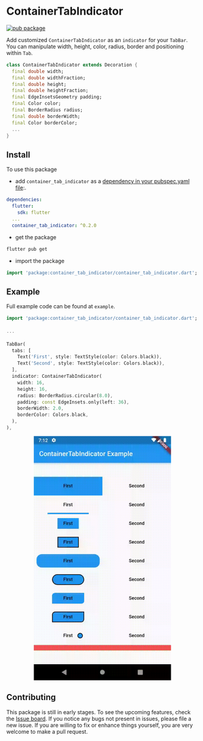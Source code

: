 # ContainerTabIndicator

[![pub package](https://img.shields.io/pub/v/container_tab_indicator.svg)](https://pub.dev/packages/container_tab_indicator)

Add customized `ContainerTabIndicator` as an `indicator` for your `TabBar`. You can manipulate width, height, color, radius, border and positioning within `Tab`.

```dart
class ContainerTabIndicator extends Decoration {
  final double width;
  final double widthFraction;
  final double height;
  final double heightFraction;
  final EdgeInsetsGeometry padding;
  final Color color;
  final BorderRadius radius;
  final double borderWidth;
  final Color borderColor;
  ...
}
```

## Install

To use this package

- add `container_tab_indicator` as a [dependency in your pubspec.yaml file](https://flutter.dev/docs/development/packages-and-plugins/using-packages):.

```yaml
dependencies:
  flutter:
    sdk: flutter
  ...  
  container_tab_indicator: ^0.2.0
```

- get the package
```bash
flutter pub get
```

- import the package
```dart
import 'package:container_tab_indicator/container_tab_indicator.dart';
```

## Example

Full example code can be found at `example`.

```dart
import 'package:container_tab_indicator/container_tab_indicator.dart';

...

TabBar(
  tabs: [
    Text('First', style: TextStyle(color: Colors.black)),
    Text('Second', style: TextStyle(color: Colors.black)),
  ],
  indicator: ContainerTabIndicator(
    width: 16,
    height: 16,
    radius: BorderRadius.circular(8.0),
    padding: const EdgeInsets.only(left: 36),
    borderWidth: 2.0,
    borderColor: Colors.black,
  ),
),
```

<p align="center">
<img src="https://raw.githubusercontent.com/slovnicki/container_tab_indicator/master/doc/assets/1.gif" alt="example 1" width="360">
</p>

## Contributing

This package is still in early stages. To see the upcoming features, check the [Issue board](https://github.com/slovnicki/container_tab_indicator/issues). If you notice any bugs not present in issues, please file a new issue. If you are willing to fix or enhance things yourself, you are very welcome to make a pull request.
